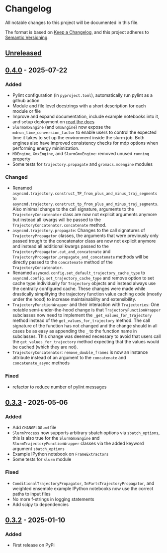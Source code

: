 # Changelog

All notable changes to this project will be documented in this file.

The format is based on [Keep a Changelog](https://keepachangelog.com/en/1.1.0/),
and this project adheres to [Semantic Versioning](https://semver.org/spec/v2.0.0.html).

## [Unreleased]

## [0.4.0] - 2025-07-22

### Added

- Pylint configuration (in `pyproject.toml`), automatically run pylint as a github action
- Module and file level docstrings with a short description for each module or file
- Improve and expand documentation, include example notebooks into it, and setup deployment on [read the docs](https://asyncmd.readthedocs.io/en/latest/)
- `SlurmGmxEngine` (and `GmxEngine`) now expose the `mdrun_time_conversion_factor` to enable users to control the expected time it takes to set up the environment inside the slurm job. Both engines also have improved consistency checks for mdp options when performing energy minimization.
- `MDEngine`, `GmxEngine`, and `SlurmGmxEngine`: removed unused `running` property
- Some tests for `trajectory.propagate` and `gromacs.mdengine` modules

### Changed

- Renamed `asyncmd.trajectory.construct_TP_from_plus_and_minus_traj_segments` to `asyncmd.trajectory.construct_tp_from_plus_and_minus_traj_segments`. Also minimal change to the call signature, arguments to the `TrajectoryConcatenator` class are now not explicit arguments anymore but instead all kwargs will be passed to the `TrajectoryConcatenator.concatenate` method.
- `asyncmd.trajectory.propagate`: Changes to the call signatures of `TrajectoryPropagator` classes, the arguments that were previously only passed trough to the concatenator class are now not explicit anymore and instead all additional kwargs passed to the `TrajectoryPropagator.cut_and_concatenate` and `TrajectoryPropagator.propagate_and_concatenate` methods will be directly passed to the `concatenate` method of the `TrajectoryConcatenator`.
- Renamed `asyncmd.config.set_default_trajectory_cache_type` to `asyncmd.config.set_trajectory_cache_type` and remove option to set cache type individually for `Trajectory` objects and instead always use the centrally configured cache. These changes were made while drastically simplifying the trajectory function value caching code (mostly under the hood) to increase maintainability and extensibility.
- `TrajectoryFunctionWrapper` and their interaction with `Trajectories`: One notable semi-under-the-hood change is that `TrajectoryFunctionWrapper` subclasses now need to implement the `_get_values_for_trajectory` method instead of the `get_values_for_trajectory` method. The call signature of the function has not changed and the change should in all cases be as easy as appending the `_` to the function name in subclasses. This change was deemed necessary to avoid that users call the `get_values_for_trajectory` method expecting that the values would be cached (which they are not).
- `TrajectoryConcatenator`: `remove_double_frames` is now an instance attribute instead of an argument to the `concatenate` and `concatenate_async` methods

### Fixed

- refactor to reduce number of pylint messages

## [0.3.3] - 2025-05-06

### Added

- Add `CHANGELOG.md` file
- `SlurmProcess` now supports arbitrary sbatch options via `sbatch_options`, this is also true for the `SlurmGmxEngine` and `SlurmTrajectoryFunctionWrapper` classes via the added keyword argument `sbatch_options`
- Example IPython notebook on `FrameExtractors`
- Some tests for `slurm` module

### Fixed

- `ConditionalTrajectoryPropagator`, `InPartsTrajectoryPropagator`, and weighted ensemble example IPython notebooks now use the correct paths to input files
- No more f-strings in logging statements
- Add scipy to dependencies

## [0.3.2] - 2025-01-10

### Added

- First release on PyPi

[unreleased]: https://github.com/bio-phys/asyncmd/compare/v0.4.0...HEAD
[0.4.0]: https://github.com/bio-phys/asyncmd/compare/v0.3.3...v0.4.0
[0.3.3]: https://github.com/bio-phys/asyncmd/compare/v0.3.2...v0.3.3
[0.3.2]: https://github.com/bio-phys/asyncmd/releases/tag/v0.3.2
